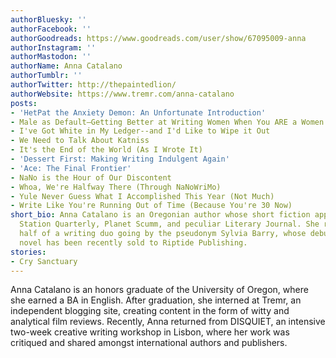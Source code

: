 ```yaml
---
authorBluesky: ''
authorFacebook: ''
authorGoodreads: https://www.goodreads.com/user/show/67095009-anna
authorInstagram: ''
authorMastodon: ''
authorName: Anna Catalano
authorTumblr: ''
authorTwitter: http://thepaintedlion/
authorWebsite: https://www.tremr.com/anna-catalano
posts:
- 'HetPat the Anxiety Demon: An Unfortunate Introduction'
- Male as Default—Getting Better at Writing Women When You ARE a Women
- I've Got White in My Ledger--and I'd Like to Wipe it Out
- We Need to Talk About Katniss
- It's the End of the World (As I Wrote It)
- 'Dessert First: Making Writing Indulgent Again'
- 'Ace: The Final Frontier'
- NaNo is the Hour of Our Discontent
- Whoa, We're Halfway There (Through NaNoWriMo)
- Yule Never Guess What I Accomplished This Year (Not Much)
- Write Like You're Running Out of Time (Because You're 30 Now)
short_bio: Anna Catalano is an Oregonian author whose short fiction appears in Luna
  Station Quarterly, Planet Scumm, and peculiar Literary Journal. She represents one
  half of a writing duo going by the pseudonym Sylvia Barry, whose debut queer romance
  novel has been recently sold to Riptide Publishing.
stories:
- Cry Sanctuary
---
```


Anna Catalano is an honors graduate of the University of Oregon, where she earned a BA in English. After graduation, she interned at Tremr, an independent blogging site, creating content in the form of witty and analytical film reviews. Recently, Anna returned from DISQUIET, an intensive two-week creative writing workshop in Lisbon, where her work was critiqued and shared amongst international authors and publishers.